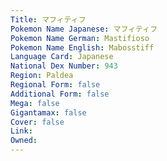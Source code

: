 ```yaml
---
﻿Title: マフィティフ
Pokemon Name Japanese: マフィティフ
Pokemon Name German: Mastifioso
Pokemon Name English: Mabosstiff
Language Card: Japanese
National Dex Number: 943
Region: Paldea
Regional Form: false
Additional Form: false
Mega: false
Gigantamax: false
Cover: false
Link: 
Owned: 
---
```

